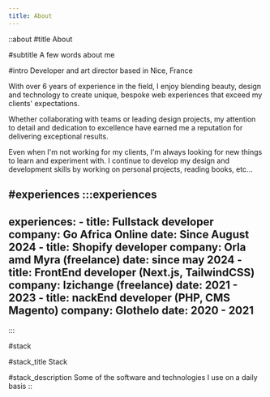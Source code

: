 ```yaml
---
title: About
---
```


::about
#title
About

#subtitle
A few words about me

#intro
Developer and art director based in Nice, France

With over 6 years of experience in the field, I enjoy blending beauty, design and technology to create unique, bespoke web experiences that exceed my clients' expectations.

Whether collaborating with teams or leading design projects, my attention to detail and dedication to excellence have earned me a reputation for delivering exceptional results.

Even when I'm not working for my clients, I'm always looking for new things to learn and experiment with. I continue to develop my design and development skills by working on personal projects, reading books, etc...

#experiences
  :::experiences
  ---
  experiences:
    - title: Fullstack developer
      company: Go Africa Online
      date: Since August 2024
    - title: Shopify developer
      company: Orla amd Myra (freelance)
      date: since may 2024
    - title: FrontEnd developer (Next.js, TailwindCSS)
      company: Izichange (freelance)
      date: 2021 - 2023
    - title: nackEnd developer (PHP, CMS Magento)
      company: Glothelo
      date: 2020 - 2021
  ---
  :::

#stack

#stack_title
Stack

#stack_description
Some of the software and technologies I use on a daily basis
::
